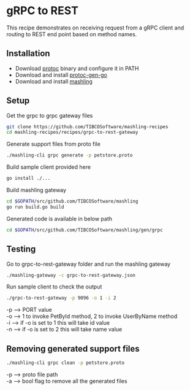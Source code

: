 # gRPC to REST
This recipe demonstrates on receiving request from a gRPC client and routing to REST end point based on method names.

## Installation
* Download [protoc](https://github.com/google/protobuf/releases) binary and configure it in PATH
* Download and install [protoc-gen-go](https://github.com/golang/protobuf#installation)
* Download and install [mashling](https://github.com/TIBCOSoftware/mashling#using-go)

## Setup
Get the grpc to grpc gateway files
```bash
git clone https://github.com/TIBCOSoftware/mashling-recipes
cd mashling-recipes/recipes/grpc-to-rest-gateway
```
Generate support files from proto file
```bash
./mashling-cli grpc generate -p petstore.proto
```

Build sample client provided here
```bash
go install ./...
```

Build mashling gateway
```bash
cd $GOPATH/src/github.com/TIBCOSoftware/mashling
go run build.go build
```

Generated code is available in below path
```bash
cd $GOPATH/src/github.com/TIBCOSoftware/mashling/gen/grpc
```

## Testing
Go to grpc-to-rest-gateway folder and run the mashling gateway
```bash
./mashling-gateway -c grpc-to-rest-gateway.json
```

Run sample client to check the output
```bash
./grpc-to-rest-gateway -p 9096 -o 1 -i 2
```

-p --> PORT value<br>
-o --> 1 to invoke PetById method, 2 to invoke UserByName method<br>
-i --> if -o is set to 1 this will take id value<br>
-n --> if -o is set to 2 this will take name value<br>

## Removing generated support files
```bash
./mashling-cli grpc clean -p petstore.proto
```
-p --> proto file path<br>
-a --> bool flag to remove all the generated files